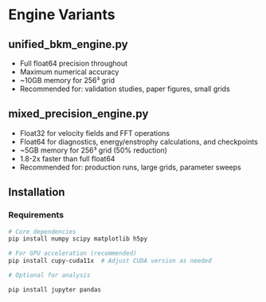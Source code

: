 # Engine Variants

## unified_bkm_engine.py
- Full float64 precision throughout
- Maximum numerical accuracy
- ~10GB memory for 256³ grid
- Recommended for: validation studies, paper figures, small grids

## mixed_precision_engine.py
- Float32 for velocity fields and FFT operations
- Float64 for diagnostics, energy/enstrophy calculations, and checkpoints
- ~5GB memory for 256³ grid (50% reduction)
- 1.8-2x faster than full float64
- Recommended for: production runs, large grids, parameter sweeps

## Installation

### Requirements
```bash
# Core dependencies
pip install numpy scipy matplotlib h5py

# For GPU acceleration (recommended)
pip install cupy-cuda11x  # Adjust CUDA version as needed

# Optional for analysis

pip install jupyter pandas
